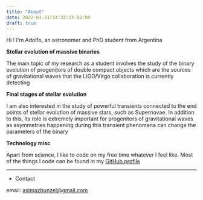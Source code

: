 ```yaml
---
title: "About"
date: 2022-01-31T14:32:13-03:00
draft: true
---
```


Hi ! I'm Adolfo, an astronomer and PhD student from Argentina

**Stellar evolution of massive binaries**

The main topic of my research as a student involves the study of the binary evolution of progenitors of double compact
objects which are the sources of gravitational waves that the LIGO/Virgo collaboration is currently detecting

**Final stages of stellar evolution**

I am also interested in the study of powerful transients connected to the end points of stellar evolution of massive stars,
such as Supernovae. In addition to this, its role is extremely important for progenitors of gravitational waves as
asymmetries happening during this transient phenomena can change the parameters of the binary

**Technology misc**

Apart from science, I like to code on my free time whatever I feel like. Most of the things I code can be found in my
[GitHub profile](https://github.com/asimazbunzel)

---


* Contact

email: asimazbunzel@gmail.com
